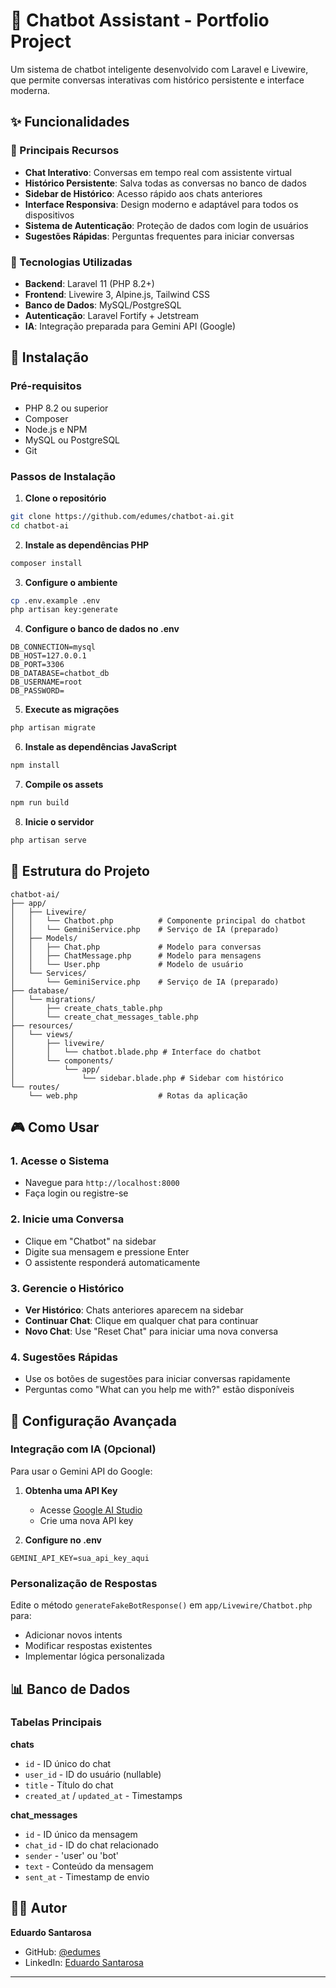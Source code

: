# 🤖 Chatbot Assistant - Portfolio Project

Um sistema de chatbot inteligente desenvolvido com Laravel e Livewire, que permite conversas interativas com histórico persistente e interface moderna.

## ✨ Funcionalidades

### 🎯 Principais Recursos
- **Chat Interativo**: Conversas em tempo real com assistente virtual
- **Histórico Persistente**: Salva todas as conversas no banco de dados
- **Sidebar de Histórico**: Acesso rápido aos chats anteriores
- **Interface Responsiva**: Design moderno e adaptável para todos os dispositivos
- **Sistema de Autenticação**: Proteção de dados com login de usuários
- **Sugestões Rápidas**: Perguntas frequentes para iniciar conversas

### 🔧 Tecnologias Utilizadas
- **Backend**: Laravel 11 (PHP 8.2+)
- **Frontend**: Livewire 3, Alpine.js, Tailwind CSS
- **Banco de Dados**: MySQL/PostgreSQL
- **Autenticação**: Laravel Fortify + Jetstream
- **IA**: Integração preparada para Gemini API (Google)

## 🚀 Instalação

### Pré-requisitos
- PHP 8.2 ou superior
- Composer
- Node.js e NPM
- MySQL ou PostgreSQL
- Git

### Passos de Instalação

1. **Clone o repositório**
```bash
git clone https://github.com/edumes/chatbot-ai.git
cd chatbot-ai
```

2. **Instale as dependências PHP**
```bash
composer install
```

3. **Configure o ambiente**
```bash
cp .env.example .env
php artisan key:generate
```

4. **Configure o banco de dados no .env**
```env
DB_CONNECTION=mysql
DB_HOST=127.0.0.1
DB_PORT=3306
DB_DATABASE=chatbot_db
DB_USERNAME=root
DB_PASSWORD=
```

5. **Execute as migrações**
```bash
php artisan migrate
```

6. **Instale as dependências JavaScript**
```bash
npm install
```

7. **Compile os assets**
```bash
npm run build
```

8. **Inicie o servidor**
```bash
php artisan serve
```

## 📁 Estrutura do Projeto

```
chatbot-ai/
├── app/
│   ├── Livewire/
│   │   └── Chatbot.php          # Componente principal do chatbot
│   │   └── GeminiService.php    # Serviço de IA (preparado)
│   ├── Models/
│   │   ├── Chat.php             # Modelo para conversas
│   │   ├── ChatMessage.php      # Modelo para mensagens
│   │   └── User.php             # Modelo de usuário
│   └── Services/
│       └── GeminiService.php    # Serviço de IA (preparado)
├── database/
│   └── migrations/
│       ├── create_chats_table.php
│       └── create_chat_messages_table.php
├── resources/
│   └── views/
│       ├── livewire/
│       │   └── chatbot.blade.php # Interface do chatbot
│       └── components/
│           └── app/
│               └── sidebar.blade.php # Sidebar com histórico
└── routes/
    └── web.php                  # Rotas da aplicação
```

## 🎮 Como Usar

### 1. Acesse o Sistema
- Navegue para `http://localhost:8000`
- Faça login ou registre-se

### 2. Inicie uma Conversa
- Clique em "Chatbot" na sidebar
- Digite sua mensagem e pressione Enter
- O assistente responderá automaticamente

### 3. Gerencie o Histórico
- **Ver Histórico**: Chats anteriores aparecem na sidebar
- **Continuar Chat**: Clique em qualquer chat para continuar
- **Novo Chat**: Use "Reset Chat" para iniciar uma nova conversa

### 4. Sugestões Rápidas
- Use os botões de sugestões para iniciar conversas rapidamente
- Perguntas como "What can you help me with?" estão disponíveis

## 🔧 Configuração Avançada

### Integração com IA (Opcional)
Para usar o Gemini API do Google:

1. **Obtenha uma API Key**
   - Acesse [Google AI Studio](https://makersuite.google.com/app/apikey)
   - Crie uma nova API key

2. **Configure no .env**
```env
GEMINI_API_KEY=sua_api_key_aqui
```

### Personalização de Respostas
Edite o método `generateFakeBotResponse()` em `app/Livewire/Chatbot.php` para:
- Adicionar novos intents
- Modificar respostas existentes
- Implementar lógica personalizada

## 📊 Banco de Dados

### Tabelas Principais

**chats**
- `id` - ID único do chat
- `user_id` - ID do usuário (nullable)
- `title` - Título do chat
- `created_at` / `updated_at` - Timestamps

**chat_messages**
- `id` - ID único da mensagem
- `chat_id` - ID do chat relacionado
- `sender` - 'user' ou 'bot'
- `text` - Conteúdo da mensagem
- `sent_at` - Timestamp de envio

## 👨‍💻 Autor

**Eduardo Santarosa**
- GitHub: [@edumes](https://github.com/edumes)
- LinkedIn: [Eduardo Santarosa](https://linkedin.com/in/edumesz)

---
